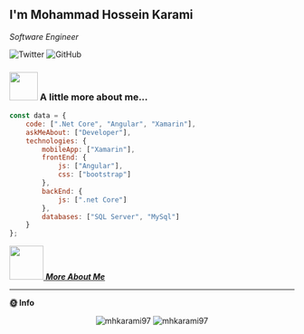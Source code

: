 <h2>I'm Mohammad Hossein Karami</h2>
<p><em>Software Engineer
</em></p>

![Twitter](https://img.shields.io/twitter/follow/mhkarami97?label=Follow)
![GitHub](https://img.shields.io/github/followers/mhkarami97?label=Follow&style=social)

### <img src="https://media.giphy.com/media/VgCDAzcKvsR6OM0uWg/giphy.gif" width="50"> A little more about me...  

```javascript
const data = {
    code: [".Net Core", "Angular", "Xamarin"],
    askMeAbout: ["Developer"],
    technologies: {
        mobileApp: ["Xamarin"],
        frontEnd: {
            js: ["Angular"],
            css: ["bootstrap"]
        },
        backEnd: {
            js: [".net Core"]
        },
        databases: ["SQL Server", "MySql"]
    }
};
```

<a href="https://mhkarami97.github.io"><img src="https://media.giphy.com/media/LnQjpWaON8nhr21vNW/giphy.gif" width="60"> <em><b>More About Me</b></em></a>

---

**🌞 Info** 


<p align="center" >
  <img src="https://github-readme-stats.vercel.app/api?username=mhkarami97&show_icons=true" alt="mhkarami97" /> 
  <img src="https://github-readme-stats.vercel.app/api/top-langs/?username=mhkarami97&layout=compact" alt="mhkarami97" />
</p>
